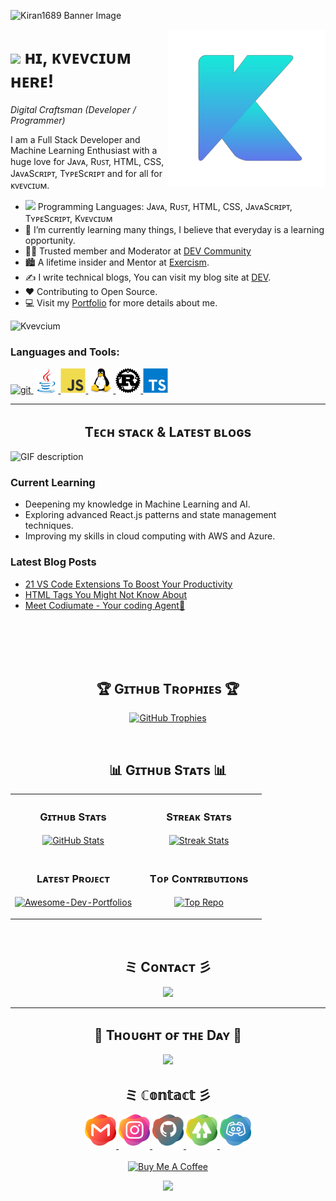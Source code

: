 <!--Banner-->
![Kiran1689 Banner Image](./banner.png)

<!--Night Owl image-->
<div>
  <img align="right" width="50%" src="./kvevcium.png">
</div>

<!--Header Name-->
# <img src="https://emojis.slackmojis.com/emojis/images/1705794630/87797/wave.png?1705794630" width="30"/> ʜɪ, ᴋᴠᴇᴠᴄɪᴜᴍ ʜᴇʀᴇ!
*Digital Craftsman (Developer / Programmer)*
<br /> 

<!-- https://emojis.slackmojis.com/emojis/images/1531849430/4246/blob-sunglasses.gif?1531849430 -->

<!--Start Intro-->               
<p align="left">I am a Full Stack Developer and Machine Learning Enthusiast with a huge love for Jᴀᴠᴀ, Rᴜꜱᴛ, HTML, CSS, JᴀᴠᴀSᴄʀɪᴘᴛ, TʏᴘᴇSᴄʀɪᴘᴛ and for all for ᴋᴠᴇᴠᴄɪᴜᴍ. </p>

- <img src="https://emojis.slackmojis.com/emojis/images/1705794626/87791/heart.png?1705794626" width="20"/> Programming Languages: Jᴀᴠᴀ, Rᴜꜱᴛ, HTML, CSS, JᴀᴠᴀSᴄʀɪᴘᴛ, TʏᴘᴇSᴄʀɪᴘᴛ, Kᴠᴇᴠᴄɪᴜᴍ
- 🌱 I’m currently learning many things, I believe that everyday is a learning opportunity.
- 💁‍♂️ Trusted member and Moderator at [DEV Community](https://dev.to)
- 🏙 A lifetime insider and Mentor at [Exercism](https://exercism.org/profiles/Kiran1689).
- ✍ I write technical blogs, You can visit my blog site at [DEV](https://dev.to/dev_kiran).
- ❤ Contributing to Open Source.
- 💻 Visit my [Portfolio](https://kvevcium.github.io) for more details about me.
<!--End Intro-->

<!--Profile Count Badge-->
<p align="left">
  <img src="https://komarev.com/ghpvc/?username=Kvevcium&label=Profile%20views&color=008B8B&style=for-the-badge&logo=star" alt="Kvevcium" style="padding-right:20px;" />
</p>

<h3 align="left">Languages and Tools:</h3>
<p align="left"> <a href="https://git-scm.com/" target="_blank" rel="noreferrer"> <img src="https://www.vectorlogo.zone/logos/git-scm/git-scm-icon.svg" alt="git" width="40" height="40"/> </a> <a href="https://www.java.com" target="_blank" rel="noreferrer"> <img src="https://raw.githubusercontent.com/devicons/devicon/master/icons/java/java-original.svg" alt="java" width="40" height="40"/> </a> <a href="https://developer.mozilla.org/en-US/docs/Web/JavaScript" target="_blank" rel="noreferrer"> <img src="https://raw.githubusercontent.com/devicons/devicon/master/icons/javascript/javascript-original.svg" alt="javascript" width="40" height="40"/> </a> <a href="https://www.linux.org/" target="_blank" rel="noreferrer"> <img src="https://raw.githubusercontent.com/devicons/devicon/master/icons/linux/linux-original.svg" alt="linux" width="40" height="40"/> </a> <a href="https://www.rust-lang.org" target="_blank" rel="noreferrer"> <img src="https://raw.githubusercontent.com/devicons/devicon/master/icons/rust/rust-plain.svg" alt="rust" width="40" height="40"/> </a> <a href="https://www.typescriptlang.org/" target="_blank" rel="noreferrer"> <img src="https://raw.githubusercontent.com/devicons/devicon/master/icons/typescript/typescript-original.svg" alt="typescript" width="40" height="40"/> </a> </p>

---


<!--Languages and Tools Section-->       
<h2 align="center">Tᴇᴄʜ sᴛᴀᴄᴋ & Lᴀᴛᴇsᴛ ʙʟᴏɢs</h2> 
<picture>
  <source media="(prefers-color-scheme: dark)" srcset="./Skills_Animation_Dark.gif">
  <source media="(prefers-color-scheme: light)" srcset="./Skills_Animation_White.gif">
  <img align="left" alt="GIF description" src="./Skills_Animation_White.gif">
</picture>
<br />

<h3 align="left">Current Learning</h3>
<ul align="left">
  <li>Deepening my knowledge in Machine Learning and AI.</li>
  <li>Exploring advanced React.js patterns and state management techniques.</li>
  <li>Improving my skills in cloud computing with AWS and Azure.</li>
</ul>
  
<h3 align="left">Latest Blog Posts</h3>
<ul align="left">
  <li><a href="https://dev.to/dev_kiran/21-vs-code-extensions-to-boost-your-productivity-1fil">21 VS Code Extensions To Boost Your Productivity</a></li>
  <li><a href="https://dev.to/dev_kiran/html-tags-you-might-not-know-about-3gk7">HTML Tags You Might Not Know About</a></li>
  <li><a href="https://dev.to/dev_kiran/meet-codiumate-your-coding-agent-47ie">Meet Codiumate - Your coding Agent🤖</a></li>
</ul>
<br />
<br />
<br />
<br />


<!--Trophies Section-->   
<h2 align="center">🏆 Gɪᴛʜᴜʙ Tʀᴏᴘʜɪᴇs 🏆</h2>
<p align="center">
  <a href="https://github.com/Kvevcium">
    <picture>
      <source media="(prefers-color-scheme: dark)" srcset="https://github-profile-trophy.vercel.app/?username=Kvevcium&no-bg=true&row=2&column=6&margin-w=20&margin-h=20&theme=monokai">
      <source media="(prefers-color-scheme: light)" srcset="https://github-profile-trophy.vercel.app/?username=Kvevcium&no-bg=true&row=2&column=6&margin-w=20&margin-h=20">
      <img alt="GitHub Trophies" src="https://github-profile-trophy.vercel.app/?username=Kvevcium&no-bg=true&no-frame=true&row=2&column=6&margin-w=20&margin-h=20">
    </picture>
  </a>
</p>
<br />

<!--Github stats Table--> 
<h2 align="center">📊 Gɪᴛʜᴜʙ Sᴛᴀᴛs 📊</h2>

<table width="100%">
  <tr>
    <td width="50%">
      <h3 align="center"><strong>Gɪᴛʜᴜʙ Sᴛᴀᴛs</strong></h3>
      <p align="center">
        <a href="https://github.com/Kiran1689">
          <img align="center" src="https://github-readme-stats.vercel.app/api?username=Kvevcium&count_private=true&show_icons=true&theme=vue-dark&bg_color=0,000000,441350&title_color=c56a90&text_color=ffffff&rank_icon=github&hide=prs,issues,contribs&show=reviews,prs_merged,prs_merged_percentage" alt="GitHub Stats" />
        </a>
      </p>
    </td>
    <td width="50%">
      <h3 align="center"><strong>Sᴛʀᴇᴀᴋ Sᴛᴀᴛs</strong></h3>
      <p align="center">
        <a href="https://github.com/Kvevcium">
          <img align="center" src="https://streak-stats.demolab.com?user=Kvevcium&theme=vue-dark&background=0,000000,441350&fire=ffeb95&ring=ffeb95&sideNums=ffffff&sideLabels=ffffff&dates=c56a90&currStreakNum=ffffff" alt="Streak Stats" />
        </a>
      </p>
    </td>
  </tr>
  <tr>
    <td width="50%">
      <h3 align="center"><strong>Lᴀᴛᴇsᴛ Pʀᴏᴊᴇᴄᴛ</strong></h3>
      <p align="center">
        <a href="https://github.com/Kvevcium/kvevc">
          <img align="center" width="470" src="https://github-readme-stats.vercel.app/api/pin/?username=Kvevcium&repo=Awesome-Dev-Portfolios&theme=vue-dark&show_owner=true&bg_color=0,000000,441350&title_color=c56a90&text_color=ffffff" alt="Awesome-Dev-Portfolios" />
        </a>
      </p>
    </td>
    <td width="50%">
      <h3 align="center"><strong>Tᴏᴘ Cᴏɴᴛʀɪʙᴜᴛɪᴏɴs</strong></h3>
      <p align="center">
        <a href="https://github.com/Kvevcium">
          <img align="center" src="https://github-contributor-stats.vercel.app/api?username=Kvevcium&limit=3&theme=vue-dark&show_owner=true&combine_all_yearly_contributions=false&bg_color=0,000000,441350&title_color=c56a90&text_color=ffffff" alt="Top Repo" />
        </a>
      </p>
    </td>
  </tr>
</table>
<br />

<!--Contribution Graph-->
<h2 align="center">ミ Cᴏɴᴛᴀᴄᴛ 彡</h2>
<div align="center">
    <img src="https://github-readme-activity-graph.vercel.app/graph?username=Kvevcium&bg_color=220a28&&color=ffffff&line=c56a90&point=ffeb95&area=false&hide_border=false" border-radius="15">
</div>

---

<!--Dynamic Quote card updates everyday at 12 PM--> 
<h2 align="center">🌟 Tʜᴏᴜɢʜᴛ ᴏғ ᴛʜᴇ Dᴀʏ 🌟</h2>



























<!--STARTS_HERE_QUOTE_CARD-->
<p align="center">
    <img src="https://readme-daily-quotes.vercel.app/api?author=Coco%20Chanel&quote=Elegance%20does%20not%20consist%20in%20putting%20on%20a%20new%20dress.&theme=dark&bg_color=220a28&author_color=ffeb95&accent_color=c56a90">
</p>
<!--ENDS_HERE_QUOTE_CARD-->




























<!--Contact Section--> 

<h2 align="center">ミ ℂ𝕠𝕟𝕥𝕒𝕔𝕥 彡</h2>
<div align="center">
  
<a href="mailto:kvevcium+support@gmail.com" target="_blank">
<img src="./gmail.png" width=50 height=50 alt="kvevcium+support@gmail.com" style="margin-bottom: 5px;" />
</a>

<a href="https://www.instagram.com/kvevcium" target="_blank">
<img src="./instagram.png" width=50 height=50 alt="instagram" style="margin-bottom: 5px;" />
</a>

<a href="https://www.github.com/Kvevcium" target="_blank">
<img src="./github.png" width=50 height=50 alt="github" style="margin-bottom: 5px;" />
</a>

<a href="https://www.linktr.ee/in/kvevcium" target="_blank">
<img src="./linktree.png" width=50 height=50 alt="linktree" style="margin-bottom: 5px;" />
</a>

<a href="https://dev.to/dev_kiran" target="_blank">
<img src="./discord.png" width=50 height=50 alt="discord" style="margin-bottom: 5px;" />
</a>
</div>
<br/>

<!--Buy me a coffee-->
<div align="center">
<a href="https://www.buymeacoffee.com/Kiran1689" target="_blank"><img src="https://cdn.buymeacoffee.com/buttons/v2/default-yellow.png" alt="Buy Me A Coffee" style="height: 40px !important;width: 200px !important;" ></a>
</div>


<!--Footer--> 
<p align="center">
  <img src="https://capsule-render.vercel.app/api?type=waving&color=gradient&height=65&section=footer"/>
</p>
